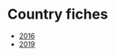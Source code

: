 #  Country fiches

* [2016](./inspirecountryficheuk_2016.pdf)
* [2019](./inspire_-_united_kingdom_-_2019_country_fiche.pdf)
